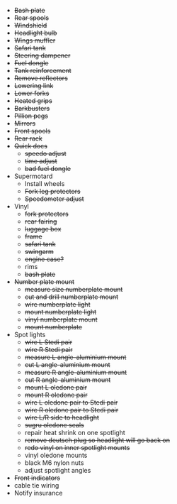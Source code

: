 * ~~Bash plate~~
* ~~Rear spools~~
* ~~Windshield~~
* ~~Headlight bulb~~
* ~~Wings muffler~~
* ~~Safari tank~~
* ~~Steering dampener~~
* ~~Fuel dongle~~
* ~~Tank reinforcement~~
* ~~Remove reflectors~~
* ~~Lowering link~~
* ~~Lower forks~~
* ~~Heated grips~~
* ~~Barkbusters~~
* ~~Pillion pegs~~
* ~~Mirrors~~
* ~~Front spools~~
* ~~Rear rack~~
* ~~Quick docs~~
  * ~~speedo adjust~~
  * ~~time adjust~~
  * ~~bad fuel dongle~~
* Supermotard
  * Install wheels
  * ~~Fork leg protectors~~
  * ~~Speedometer adjust~~
* Vinyl
  * ~~fork protectors~~
  * ~~rear fairing~~
  * ~~luggage box~~
  * ~~frame~~
  * ~~safari tank~~
  * ~~swingarm~~
  * ~~engine case?~~
  * rims
  * ~~bash plate~~
* ~~Number plate mount~~
  * ~~measure size numberplate mount~~
  * ~~cut and drill numberplate mount~~
  * ~~wire numberplate light~~
  * ~~mount numberplate light~~
  * ~~vinyl numberplate mount~~
  * ~~mount numberplate~~
* Spot lights
  * ~~wire L Stedi pair~~
  * ~~wire R Stedi pair~~
  * ~~measure L angle-aluminium mount~~
  * ~~cut L angle-aluminium mount~~
  * ~~measure R angle-aluminium mount~~
  * ~~cut R angle-aluminium mount~~
  * ~~mount L oledone pair~~
  * ~~mount R oledone pair~~
  * ~~wire L oledone pair to Stedi pair~~
  * ~~wire R oledone pair to Stedi pair~~
  * ~~wire L/R side to headlight~~
  * ~~sugru oledone seals~~
  * repair heat shrink on one spotlight
  * ~~remove deutsch plug so headlight will go back on~~
  * ~~redo vinyl on inner spotlight mounts~~
  * vinyl oledone mounts
  * black M6 nylon nuts
  * adjust spotlight angles
* ~~Front indicators~~
* cable tie wiring
* Notify insurance


